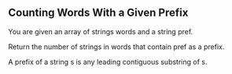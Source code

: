 ## Counting Words With a Given Prefix

You are given an array of strings words and a string pref.

Return the number of strings in words that contain pref as a prefix.

A prefix of a string s is any leading contiguous substring of s.

